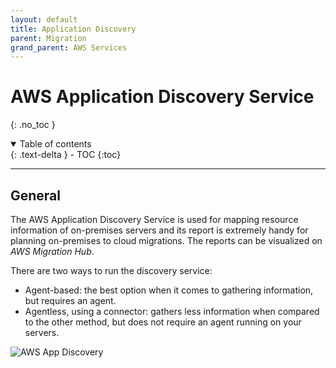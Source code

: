 ```yaml
---
layout: default
title: Application Discovery
parent: Migration
grand_parent: AWS Services
---
```


# AWS Application Discovery Service
{: .no_toc }

<details open markdown="block">
  <summary>
    Table of contents
  </summary>
  {: .text-delta }
- TOC
{:toc}
</details>

---

## General

The AWS Application Discovery Service is used for mapping resource information of on-premises servers and its report is extremely handy for planning on-premises to cloud migrations. The reports can be visualized on *AWS Migration Hub*.

There are two ways to run the discovery service:

- Agent-based: the best option when it comes to gathering information, but requires an agent.
- Agentless, using a connector: gathers less information when compared to the other method, but does not require an agent running on your servers. 

![AWS App Discovery](https://d1.awsstatic.com/products/application-discovery-service/Application_Discovery_service-HIW.55d6ec4b513f76249d277687ce67c6a6f6841287.png)
 